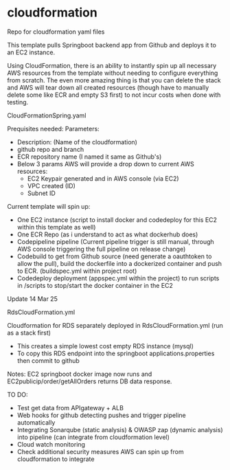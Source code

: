 # cloudformation
Repo for cloudformation yaml files

This template pulls Springboot backend app from Github and deploys it to an EC2 instance.

Using CloudFormation, there is an ability to instantly spin up all necessary AWS resources from the template without needing to configure everything from scratch. The even more amazing thing is that you can delete the stack and AWS will tear down all created resources (though have to manually delete some like ECR and empty S3 first) to not incur costs when done with testing.

CloudFormationSpring.yaml

Prequisites needed:
  Parameters:
  - Description: (Name of the cloudformation)
  - github repo and branch
  - ECR repository name (I named it same as Github's)
  - Below 3 params AWS will provide a drop down to current AWS resources:
    - EC2 Keypair generated and in AWS console (via EC2)
    - VPC created (ID)
    - Subnet ID

Current template will spin up:
 - One EC2 instance (script to install docker and codedeploy for this EC2 within this template as well)
 - One ECR Repo (as i understand to act as what dockerhub does)
 - Codepipeline pipeline (Current pipeline trigger is still manual, through AWS console triggering the full pipeline on release change)
 - Codebuild to get from Github source (need generate a oauthtoken to allow the pull), build the dockerfile into a dockerized container     and push to ECR. (buildspec.yml within project root)
 - Codedeploy deployment (appspec.yml within the project) to run scripts in /scripts to stop/start the docker container in the EC2


Update 14 Mar 25

RdsCloudFormation.yml

Cloudformation for RDS separately deployed in RdsCloudFormation.yml (run as a stack first)
  - This creates a simple lowest cost empty RDS instance (mysql)
  - To copy this RDS endpoint into the springboot applications.properties then commit to github

Notes:
EC2 springboot docker image now runs and EC2publicip/order/getAllOrders returns DB data response. 

TO DO:
  - Test get data from APIgateway + ALB
  - Web hooks for github detecting pushes and trigger pipeline automatically
  - Integrating Sonarqube (static analysis) & OWASP zap (dynamic analysis) into pipeline (can integrate from cloudformation level)
  - Cloud watch monitoring
  - Check additional security measures AWS can spin up from cloudformation to integrate